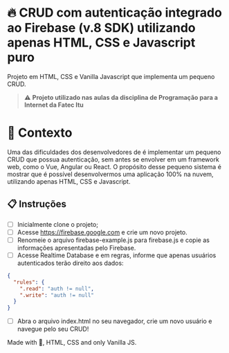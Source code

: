 # 🔥 CRUD com autenticação integrado ao Firebase (v.8 SDK) utilizando apenas HTML, CSS e Javascript puro

Projeto em HTML, CSS e Vanilla Javascript que implementa um pequeno CRUD.

> ⚠️ **Projeto utilizado nas aulas da disciplina de Programação para a Internet da Fatec Itu**

# 🧠 Contexto

Uma das dificuldades dos desenvolvedores de é implementar um pequeno CRUD que possua autenticação, sem antes se envolver em um framework web, como o Vue, Angular ou React.
O propósito desse pequeno sistema é mostrar que é possível desenvolvermos uma aplicação 100% na nuvem, utilizando apenas HTML, CSS e Javascript.
## 📋 Instruções

- [ ] Inicialmente clone o projeto; 
- [ ] Acesse https://firebase.google.com e crie um novo projeto.
- [ ] Renomeie o arquivo firebase-example.js para firebase.js e copie as informações apresentadas pelo Firebase.
- [ ] Acesse Realtime Database e em regras, informe que apenas usuários autenticados terão direito aos dados:
```json
{
  "rules": {
    ".read": "auth != null",
    ".write": "auth != null"
  }
}
```

- [ ] Abra o arquivo index.html no seu navegador, crie um novo usuário e navegue pelo seu CRUD!


Made with 💜, HTML, CSS and only Vanilla JS. 